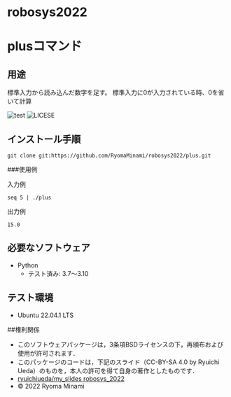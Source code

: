 # robosys2022
# plusコマンド

## 用途
標準入力から読み込んだ数字を足す。
標準入力に0が入力されている時、0を省いて計算

![test](https://github.com/RyomaMinami/robosys2022/actions/workflows/test.yml/badge.svg)
![LICESE](https://github.com/RyomaMinami/robosys2022/blob/main/LICENSE)

## インストール手順
```
git clone git:https://github.com/RyomaMinami/robosys2022/plus.git
```

###使用例

入力例
```
seq 5 | ./plus
```

出力例
```
15.0
```


## 必要なソフトウェア
* Python
  * テスト済み: 3.7〜3.10

## テスト環境
* Ubuntu 22.04.1 LTS


##権利関係
* このソフトウェアパッケージは，3条項BSDライセンスの下，再頒布および使用が許可されます．
* このパッケージのコードは，下記のスライド（CC-BY-SA 4.0 by Ryuichi Ueda）のものを，本人の許可を得て自身の著作としたものです．
* [ryuichiueda/my_slides robosys_2022](https://github.com/ryuichiueda/my_slides/tree/master/robosys_2022)
* © 2022 Ryoma Minami
